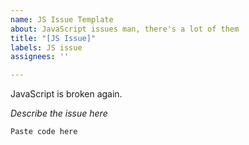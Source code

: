 ```yaml
---
name: JS Issue Template
about: JavaScript issues man, there's a lot of them
title: "[JS Issue]"
labels: JS issue
assignees: ''

---
```


JavaScript is broken again.

_Describe the issue here_

```
Paste code here
```
